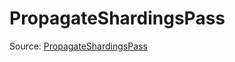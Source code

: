 # PropagateShardingsPass

Source: [PropagateShardingsPass](../csrc/preseg_passes/propagate_shardings.h#L21)
